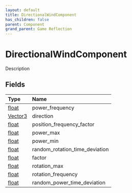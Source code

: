 ```yaml
---
layout: default
title: DirectionalWindComponent
has_children: false
parent: Component
grand_parent: Game Reflection
---
```

# DirectionalWindComponent
Description 

## Fields

| Type | Name |
|:----------|:--------------|
| [float](/riftbreaker-wiki/docs/game-reflection/components/float/) | power_frequency |
| [Vector3](/riftbreaker-wiki/docs/game-reflection/classes/vector3/) | direction |
| [float](/riftbreaker-wiki/docs/game-reflection/components/float/) | position_frequency_factor |
| [float](/riftbreaker-wiki/docs/game-reflection/components/float/) | power_max |
| [float](/riftbreaker-wiki/docs/game-reflection/components/float/) | power_min |
| [float](/riftbreaker-wiki/docs/game-reflection/components/float/) | random_rotation_time_deviation |
| [float](/riftbreaker-wiki/docs/game-reflection/components/float/) | factor |
| [float](/riftbreaker-wiki/docs/game-reflection/components/float/) | rotation_max |
| [float](/riftbreaker-wiki/docs/game-reflection/components/float/) | rotation_frequency |
| [float](/riftbreaker-wiki/docs/game-reflection/components/float/) | random_power_time_deviation |

